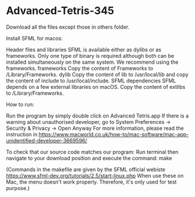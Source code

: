 # Advanced-Tetris-345
Download all the files except those in others folder.

Install SFML for macos:

Header files and libraries
SFML is available either as dylibs or as frameworks. Only one type of binary is required although both can be installed simultaneously on the same system. We recommend using the frameworks.
    frameworks
Copy the content of Frameworks to /Library/Frameworks.
    dylib
Copy the content of lib to /usr/local/lib and copy the content of include to /usr/local/include.
SFML dependencies
SFML depends on a few external libraries on macOS. Copy the content of extlibs to /Library/Frameworks.

How to run:

Run the program by simply double click on Advanced Tetris.app
If there is a warning about unauthorised developer, go to  System Preferences  -> Security & Privacy -> Open Anyway
For more information, please read the instruction in https://www.macworld.co.uk/how-to/mac-software/mac-app-unidentified-developer-3669596/


To check that our source code matches our program:
Run terminal then navigate to your download position and execute the command: make

(Commands in the makefile are given by the SFML official webiste https://www.sfml-dev.org/tutorials/2.5/start-linux.php 
When use these on Mac, the menu doesn't work properly. Therefore, it's only used for test purpose.)
